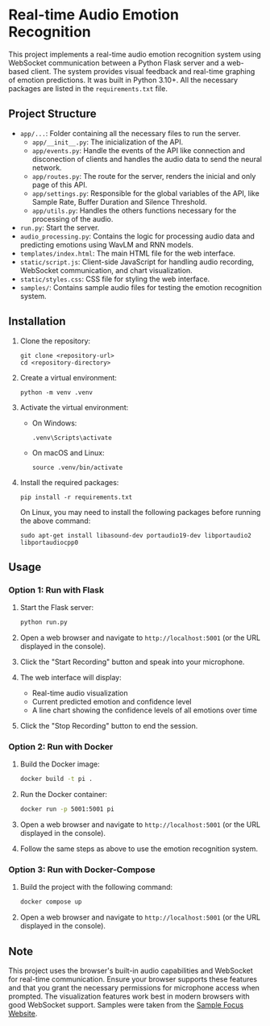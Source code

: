 # Real-time Audio Emotion Recognition

This project implements a real-time audio emotion recognition system using WebSocket communication between a Python Flask server and a web-based client. The system provides visual feedback and real-time graphing of emotion predictions. It was built in Python 3.10+. All the necessary packages are listed in the `requirements.txt` file.

## Project Structure

- `app/...`: Folder containing all the necessary files to run the server.
   - `app/__init__.py`: The inicialization of the API.
   - `app/events.py`: Handle the events of the API like connection and disconection of clients and handles the audio data to send the neural network.
   - `app/routes.py`: The route for the server, renders the inicial and only page of this API.
   - `app/settings.py`: Responsible for the global variables of the API, like Sample Rate, Buffer Duration and Silence Threshold.
   - `app/utils.py`: Handles the others functions necessary for the processing of the audio.
- `run.py`: Start the server.
- `audio_processing.py`: Contains the logic for processing audio data and predicting emotions using WavLM and RNN models.
- `templates/index.html`: The main HTML file for the web interface.
- `static/script.js`: Client-side JavaScript for handling audio recording, WebSocket communication, and chart visualization.
- `static/styles.css`: CSS file for styling the web interface.
- `samples/`: Contains sample audio files for testing the emotion recognition system.

## Installation

1. Clone the repository:
   ```
   git clone <repository-url>
   cd <repository-directory>
   ```

2. Create a virtual environment:
   ```
   python -m venv .venv
   ```

3. Activate the virtual environment:
   - On Windows:
     ```
     .venv\Scripts\activate
     ```
   - On macOS and Linux:
     ```
     source .venv/bin/activate
     ```

4. Install the required packages:
   ```
   pip install -r requirements.txt
   ```

   On Linux, you may need to install the following packages before running the above command:
   ```
   sudo apt-get install libasound-dev portaudio19-dev libportaudio2 libportaudiocpp0
   ```

## Usage

### Option 1: Run with Flask

1. Start the Flask server:
   ```bash
   python run.py
   ```
2. Open a web browser and navigate to `http://localhost:5001` (or the URL displayed in the console).

3. Click the "Start Recording" button and speak into your microphone.

4. The web interface will display:
   - Real-time audio visualization
   - Current predicted emotion and confidence level
   - A line chart showing the confidence levels of all emotions over time

5. Click the "Stop Recording" button to end the session.

### Option 2: Run with Docker

1. Build the Docker image:
   ```bash
   docker build -t pi .
   ```
2. Run the Docker container:
   ```bash
   docker run -p 5001:5001 pi
   ```
3. Open a web browser and navigate to `http://localhost:5001` (or the URL displayed in the console).

4. Follow the same steps as above to use the emotion recognition system.

### Option 3: Run with Docker-Compose

1. Build the project with the following command:
   ```bash
   docker compose up
   ```
2. Open a web browser and navigate to `http://localhost:5001` (or the URL displayed in the console).

## Note

This project uses the browser's built-in audio capabilities and WebSocket for real-time communication. Ensure your browser supports these features and that you grant the necessary permissions for microphone access when prompted. The visualization features work best in modern browsers with good WebSocket support. Samples were taken from the [Sample Focus Website](https://samplefocus.com/).

